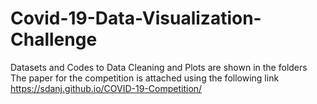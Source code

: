 # Covid-19-Data-Visualization-Challenge
Datasets and Codes to Data Cleaning and Plots are shown in the folders
The paper for the competition is attached using the following link
https://sdanj.github.io/COVID-19-Competition/
